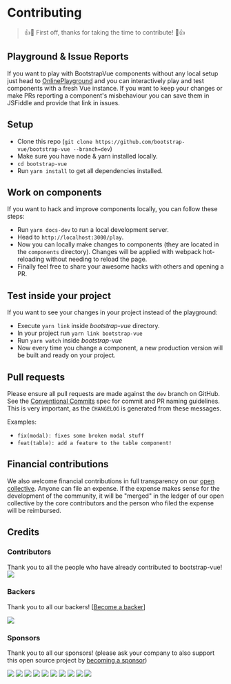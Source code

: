 # Contributing

> 👍🎉 First off, thanks for taking the time to contribute! 🎉👍

## Playground & Issue Reports

If you want to play with BootstrapVue components without any local setup just head to
[OnlinePlayground](https://bootstrap-vue.js.org/play) and you can interactively play and test
components with a fresh Vue instance. If you want to keep your changes or make PRs reporting a
component's misbehaviour you can save them in JSFiddle and provide that link in issues.

## Setup

- Clone this repo (`git clone https://github.com/bootstrap-vue/bootstrap-vue --branch=dev`)
- Make sure you have node & yarn installed locally.
- `cd bootstrap-vue`
- Run `yarn install` to get all dependencies installed.

## Work on components

If you want to hack and improve components locally, you can follow these steps:

- Run `yarn docs-dev` to run a local development server.
- Head to `http://localhost:3000/play`.
- Now you can locally make changes to components (they are located in the `components` directory).
  Changes will be applied with webpack hot-reloading without needing to reload the page.
- Finally feel free to share your awesome hacks with others and opening a PR.

## Test inside your project

If you want to see your changes in your project instead of the playground:

- Execute `yarn link` inside _bootstrap-vue_ directory.
- In your project run `yarn link bootstrap-vue`
- Run `yarn watch` inside _bootstrap-vue_
- Now every time you change a component, a new production version will be built and ready on your
  project.

## Pull requests

Please ensure all pull requests are made against the `dev` branch on GitHub. See the
[Conventional Commits](https://conventionalcommits.org/) spec for commit and PR naming guidelines.
This is very important, as the `CHANGELOG` is generated from these messages.

Examples:

- `fix(modal): fixes some broken modal stuff`
- `feat(table): add a feature to the table component!`

## Financial contributions

We also welcome financial contributions in full transparency on our
[open collective](https://opencollective.com/bootstrap-vue). Anyone can file an expense. If the
expense makes sense for the development of the community, it will be "merged" in the ledger of our
open collective by the core contributors and the person who filed the expense will be reimbursed.

## Credits

### Contributors

Thank you to all the people who have already contributed to bootstrap-vue!
<a href="https://github.com/bootstrap-vue/bootstrap-vue/graphs/contributors"><img src="https://opencollective.com/bootstrap-vue/contributors.svg?width=890" class="img-fluid"></a>

### Backers

Thank you to all our backers! [[Become a backer](https://opencollective.com/bootstrap-vue#backer)]

<a href="https://opencollective.com/bootstrap-vue#backers" target="_blank"><img src="https://opencollective.com/bootstrap-vue/backers.svg?width=890" class="img-fluid"></a>

### Sponsors

Thank you to all our sponsors! (please ask your company to also support this open source project by
[becoming a sponsor](https://opencollective.com/bootstrap-vue#sponsor))

<div class="p-3 mb-3 rounded-lg bg-dark text-center">
  <a href="https://opencollective.com/bootstrap-vue/sponsor/0/website" target="_blank" class="d-inline-block m-3"><img src="https://opencollective.com/bootstrap-vue/sponsor/0/avatar.svg"></a>
  <a href="https://opencollective.com/bootstrap-vue/sponsor/1/website" target="_blank" class="d-inline-block m-3"><img src="https://opencollective.com/bootstrap-vue/sponsor/1/avatar.svg"></a>
  <a href="https://opencollective.com/bootstrap-vue/sponsor/2/website" target="_blank" class="d-inline-block m-3"><img src="https://opencollective.com/bootstrap-vue/sponsor/2/avatar.svg"></a>
  <a href="https://opencollective.com/bootstrap-vue/sponsor/3/website" target="_blank" class="d-inline-block m-3"><img src="https://opencollective.com/bootstrap-vue/sponsor/3/avatar.svg"></a>
  <a href="https://opencollective.com/bootstrap-vue/sponsor/4/website" target="_blank" class="d-inline-block m-3"><img src="https://opencollective.com/bootstrap-vue/sponsor/4/avatar.svg"></a>
  <a href="https://opencollective.com/bootstrap-vue/sponsor/5/website" target="_blank" class="d-inline-block m-3"><img src="https://opencollective.com/bootstrap-vue/sponsor/5/avatar.svg"></a>
  <a href="https://opencollective.com/bootstrap-vue/sponsor/6/website" target="_blank" class="d-inline-block m-3"><img src="https://opencollective.com/bootstrap-vue/sponsor/6/avatar.svg"></a>
  <a href="https://opencollective.com/bootstrap-vue/sponsor/7/website" target="_blank" class="d-inline-block m-3"><img src="https://opencollective.com/bootstrap-vue/sponsor/7/avatar.svg"></a>
  <a href="https://opencollective.com/bootstrap-vue/sponsor/8/website" target="_blank" class="d-inline-block m-3"><img src="https://opencollective.com/bootstrap-vue/sponsor/8/avatar.svg"></a>
  <a href="https://opencollective.com/bootstrap-vue/sponsor/9/website" target="_blank" class="d-inline-block m-3"><img src="https://opencollective.com/bootstrap-vue/sponsor/9/avatar.svg"></a>
</div>

